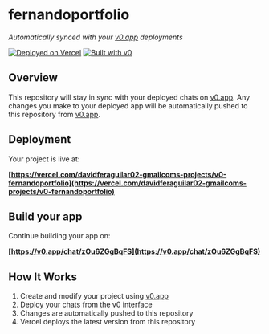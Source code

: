 # fernandoportfolio

*Automatically synced with your [v0.app](https://v0.app) deployments*

[![Deployed on Vercel](https://img.shields.io/badge/Deployed%20on-Vercel-black?style=for-the-badge&logo=vercel)](https://vercel.com/davidferaguilar02-gmailcoms-projects/v0-fernandoportfolio)
[![Built with v0](https://img.shields.io/badge/Built%20with-v0.app-black?style=for-the-badge)](https://v0.app/chat/zOu6ZGgBqFS)

## Overview

This repository will stay in sync with your deployed chats on [v0.app](https://v0.app).
Any changes you make to your deployed app will be automatically pushed to this repository from [v0.app](https://v0.app).

## Deployment

Your project is live at:

**[https://vercel.com/davidferaguilar02-gmailcoms-projects/v0-fernandoportfolio](https://vercel.com/davidferaguilar02-gmailcoms-projects/v0-fernandoportfolio)**

## Build your app

Continue building your app on:

**[https://v0.app/chat/zOu6ZGgBqFS](https://v0.app/chat/zOu6ZGgBqFS)**

## How It Works

1. Create and modify your project using [v0.app](https://v0.app)
2. Deploy your chats from the v0 interface
3. Changes are automatically pushed to this repository
4. Vercel deploys the latest version from this repository